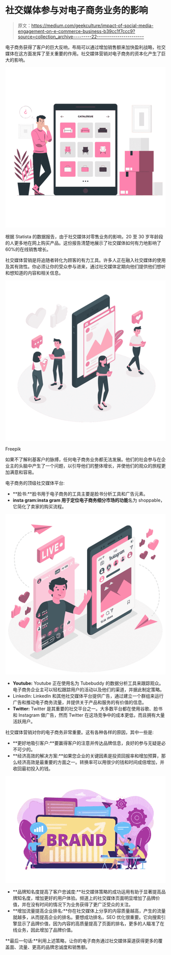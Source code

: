 # 社交媒体参与对电子商务业务的影响

> 原文：<https://medium.com/geekculture/impact-of-social-media-engagement-on-e-commerce-business-b39cc1f7ccc9?source=collection_archive---------22----------------------->

电子商务获得了客户的巨大反响，布局可以通过增加销售额来加快盈利战略，社交媒体在这方面发挥了至关重要的作用。社交媒体营销对电子商务的资本化产生了巨大的影响。

![](img/36a078aebef450ed64916e44a16e4934.png)

根据 Statista 的数据报告，由于社交媒体对零售业务的影响，20 至 30 岁年龄段的人更多地在网上购买产品。这份报告清楚地展示了社交媒体如何有力地影响了 60%的在线销售增长。

社交媒体营销是将追随者转化为顾客的有力工具。许多人正在融入社交媒体的使用及其有效性。你必须让你的受众参与进来，通过社交媒体定期向他们提供他们想听和想知道的内容和相关信息。

![](img/fa6cf24bab0a76ee47a44f0cd2ec4735.png)

Freepik

如果不了解利基客户的脉搏，任何电子商务业务都无法发展。他们的社会参与在企业主的头脑中产生了一个问题，以引导他们的整体增长，并使他们的观众的旅程更加满意和容易。

电子商务的顶级社交媒体平台:

*   **脸书:**脸书用于电子商务的工具主要是脸书分析工具和广告元素。
*   **insta gram:insta gram 用于定位电子商务细分市场的功能**名为 shoppable，它简化了卖家的购买流程。

![](img/0d010c03636949bb6aa5bea315f56cd6.png)

*   **Youtube:** Youtube 正在使用名为 Tubebuddy 的数据分析工具来跟踪观众。电子商务企业主可以轻松跟踪用户的活动以及他们的渠道，并据此制定策略。
*   LinkedIn: LinkedIn 和其他社交媒体平台提供广告，通过建立一个群组来运行广告和推动电子商务流量，并提供关于产品和服务的有价值的信息。
*   **Twitter:** Twitter 是其重要的社交平台之一。大多数平台都在使用谷歌、脸书和 Instagram 做广告，然而 Twitter 在这场竞争中的成本更低，而且拥有大量活跃用户。

社交媒体营销对你的电子商务非常重要。这有各种各样的原因，其中一些是:

*   **更好地吸引客户:**要赢得客户的注意并传达品牌信息，良好的参与无疑是必不可少的。
*   **经济高效的解决方案:**如果您企业的关键因素是投资回报率和增加预算，那么经济高效是最重要的方面之一。转换率可以用很少的钱和时间成倍增加，并收回最初投入的钱。

![](img/ed79af940ea40f6b1c3c2ac86b9136c9.png)

*   **品牌知名度提高了客户忠诚度:**社交媒体策略的成功运用有助于显著提高品牌知名度，增加更好的用户体验。频道上的社交媒体页面明显增加了品牌价值，并在没有时间的情况下为业务获得了更广泛受众的关注。
*   **增加流量提高企业排名:**你在社交媒体上分享的内容质量越高，产生的流量就越多，从而提高企业的排名。要想成功排名，SEO 优化很重要。它向搜索引擎显示了品牌价值，因为内容的高质量提高了页面的排名，更多的人瞄准了在线业务，因此增加了品牌价值。

**最后一句话:**利用上述策略，让你的电子商务通过社交媒体渠道获得更多的覆盖面、流量、更高的品牌忠诚度和销售额。